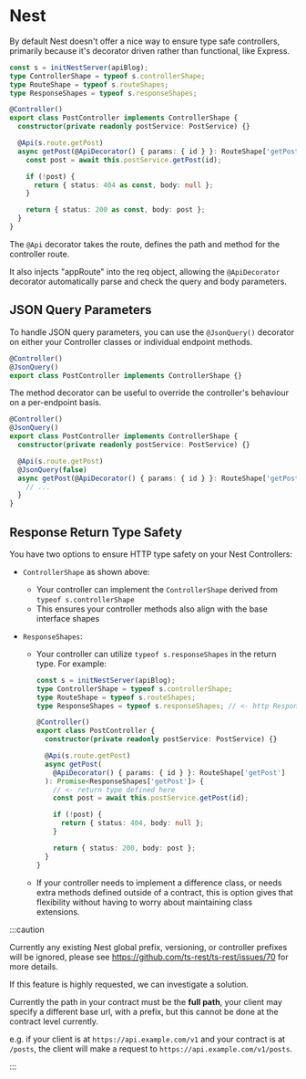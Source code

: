 # Nest

By default Nest doesn't offer a nice way to ensure type safe controllers, primarily because it's decorator driven rather than functional, like Express.

```typescript
const s = initNestServer(apiBlog);
type ControllerShape = typeof s.controllerShape;
type RouteShape = typeof s.routeShapes;
type ResponseShapes = typeof s.responseShapes;

@Controller()
export class PostController implements ControllerShape {
  constructor(private readonly postService: PostService) {}

  @Api(s.route.getPost)
  async getPost(@ApiDecorator() { params: { id } }: RouteShape['getPost']) {
    const post = await this.postService.getPost(id);

    if (!post) {
      return { status: 404 as const, body: null };
    }

    return { status: 200 as const, body: post };
  }
}
```

The `@Api` decorator takes the route, defines the path and method for the controller route.

It also injects "appRoute" into the req object, allowing the `@ApiDecorator` decorator automatically parse and check the query and body parameters.

## JSON Query Parameters

To handle JSON query parameters, you can use the `@JsonQuery()` decorator on either your Controller classes or individual endpoint methods.

```typescript
@Controller()
@JsonQuery()
export class PostController implements ControllerShape {}
```

The method decorator can be useful to override the controller's behaviour on a per-endpoint basis.

```typescript
@Controller()
@JsonQuery()
export class PostController implements ControllerShape {
  constructor(private readonly postService: PostService) {}

  @Api(s.route.getPost)
  @JsonQuery(false)
  async getPost(@ApiDecorator() { params: { id } }: RouteShape['getPost']) {
    // ...
  }
}
```

## Response Return Type Safety

You have two options to ensure HTTP type safety on your Nest Controllers:

- `ControllerShape` as shown above:
  - Your controller can implement the `ControllerShape` derived from `typeof s.controllerShape`
  - This ensures your controller methods also align with the base interface shapes
- `ResponseShapes`:

  - Your controller can utilize `typeof s.responseShapes` in the return type. For example:

    ```typescript
    const s = initNestServer(apiBlog);
    type ControllerShape = typeof s.controllerShape;
    type RouteShape = typeof s.routeShapes;
    type ResponseShapes = typeof s.responseShapes; // <- http Responses defined in contract

    @Controller()
    export class PostController {
      constructor(private readonly postService: PostService) {}

      @Api(s.route.getPost)
      async getPost(
        @ApiDecorator() { params: { id } }: RouteShape['getPost']
      ): Promise<ResponseShapes['getPost']> {
        // <- return type defined here
        const post = await this.postService.getPost(id);

        if (!post) {
          return { status: 404, body: null };
        }

        return { status: 200, body: post };
      }
    }
    ```

  - If your controller needs to implement a difference class, or needs extra methods defined outside of a contract, this is option gives that flexibility without having to worry about maintaining class extensions.

:::caution

Currently any existing Nest global prefix, versioning, or controller prefixes will be ignored, please see https://github.com/ts-rest/ts-rest/issues/70 for more details.

If this feature is highly requested, we can investigate a solution.

Currently the path in your contract must be the **full path**, your client may specify a different base url, with a prefix, but this cannot be done at the contract level currently.

e.g. if your client is at `https://api.example.com/v1` and your contract is at `/posts`, the client will make a request to `https://api.example.com/v1/posts`.

:::
